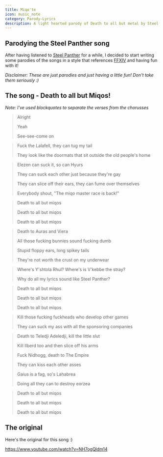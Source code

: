 ```yaml
---
title: Miqo'te
icon: music_note
category: Parody-Lyrics
description: A light hearted parody of Death to all but metal by Steel Panther based on the Miqo'te race in FFXIV
---
```


## Parodying the Steel Panther song

After having listened to [Steel Panther](https://en.wikipedia.org/wiki/Steel_Panther) for a while, I decided to start writing some parodies of the songs in a style that references [FFXIV](http://www.finalfantasyxiv.com/) and having fun with it!

*Disclaimer: These are just parodies and just having a little fun! Don't take them seriously :)*

## The song - Death to all but Miqos!

*Note: I've used blockquotes to separate the verses from the chorusses*

> Alright
>
> Yeah
>
> See-see-come on

> Fuck the Lalafell, they can tug my tail
>
> They look like the doormats that sit outside the old people's home

> Elezen can suck it, so can Hyurs
>
> They can suck each other just because they're gay
>
> They can slice off their ears, they can fume over themselves
>
> Everybody shout, "The miqo master race is back!"

> Death to all but miqos
>
> Death to all but miqos
>
> Death to all but miqos

> Death to Auras and Viera
>
> All those fucking bunnies sound fucking dumb
>
> Stupid floppy ears, long spikey tails
>
> They're not worth the crust on my underwear

> Where's Y'shtola Rhul? Where's is V'kebbe the stray?
>
> Why do all my lyrics sound like Steel Panther?

> Death to all but miqos
>
> Death to all but miqos
>
> Death to all but miqos

> Kill those fucking fuckheads who develop other games
>
> They can suck my ass with all the sponsoring companies

> Death to Teledji Adeledji, kill the little slut
>
> Kill Ilberd too and then slice off his arms
>
> Fuck Nidhogg, death to The Empire
>
> They can kiss each other asses
>
> Gaius is a fag, so's Lahabrea
>
> Doing all they can to destroy eorzea

> Death to all but miqos
>
> Death to all but miqos
>
> Death to all but miqos

## The original

Here's the original for this song :)

https://www.youtube.com/watch?v=NH7ogQldm14
